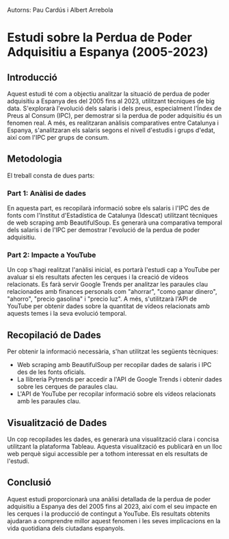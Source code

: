 Autorns: Pau Cardús i Albert Arrebola

# Estudi sobre la Perdua de Poder Adquisitiu a Espanya (2005-2023)

## Introducció
Aquest estudi té com a objectiu analitzar la situació de perdua de poder adquisitiu a Espanya des del 2005 fins al 2023, utilitzant tècniques de big data. S'explorarà l'evolució dels salaris i dels preus, especialment l'Índex de Preus al Consum (IPC), per demostrar si la perdua de poder adquisitiu és un fenomen real. A més, es realitzaran anàlisis comparatives entre Catalunya i Espanya, s'analitzaran els salaris segons el nivell d'estudis i grups d'edat, així com l'IPC per grups de consum.

## Metodologia
El treball consta de dues parts:

### Part 1: Anàlisi de dades
En aquesta part, es recopilarà informació sobre els salaris i l'IPC des de fonts com l'Institut d'Estadística de Catalunya (Idescat) utilitzant tècniques de web scraping amb BeautifulSoup. Es generarà una comparativa temporal dels salaris i de l'IPC per demostrar l'evolució de la perdua de poder adquisitiu.

### Part 2: Impacte a YouTube
Un cop s'hagi realitzat l'anàlisi inicial, es portarà l'estudi cap a YouTube per avaluar si els resultats afecten les cerques i la creació de vídeos relacionats. Es farà servir Google Trends per analitzar les paraules clau relacionades amb finances personals com "ahorrar", "como ganar dinero", "ahorro", "precio gasolina" i "precio luz". A més, s'utilitzarà l'API de YouTube per obtenir dades sobre la quantitat de vídeos relacionats amb aquests temes i la seva evolució temporal.

## Recopilació de Dades
Per obtenir la informació necessària, s'han utilitzat les següents tècniques:

- Web scraping amb BeautifulSoup per recopilar dades de salaris i IPC des de les fonts oficials.
- La llibreria Pytrends per accedir a l'API de Google Trends i obtenir dades sobre les cerques de paraules clau.
- L'API de YouTube per recopilar informació sobre els vídeos relacionats amb les paraules clau.

## Visualització de Dades
Un cop recopilades les dades, es generarà una visualització clara i concisa utilitzant la plataforma Tableau. Aquesta visualització es publicarà en un lloc web perquè sigui accessible per a tothom interessat en els resultats de l'estudi.

## Conclusió
Aquest estudi proporcionarà una anàlisi detallada de la perdua de poder adquisitiu a Espanya des del 2005 fins al 2023, així com el seu impacte en les cerques i la producció de contingut a YouTube. Els resultats obtenits ajudaran a comprendre millor aquest fenomen i les seves implicacions en la vida quotidiana dels ciutadans espanyols.

